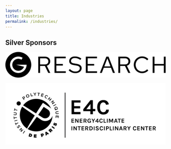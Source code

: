 ```yaml
---
layout: page
title: Industries
permalink: /industries/
---
```


## Silver Sponsors

![Silver Sponsor 1](assets/images/GR.png)

![Silver Sponsor 2](assets/images/E4C.png)
